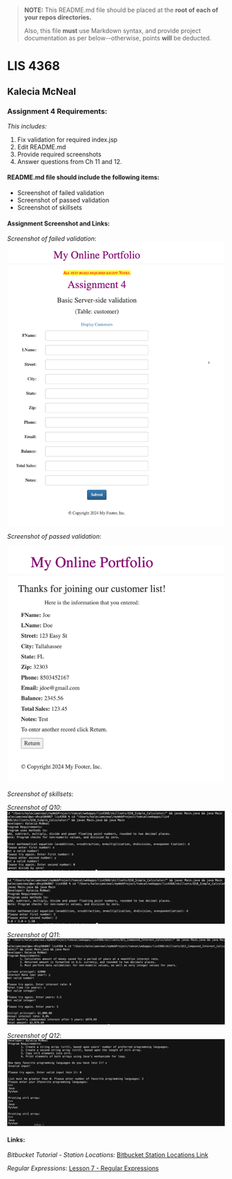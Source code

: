 > **NOTE:** This README.md file should be placed at the **root of each of your repos directories.**
>
>Also, this file **must** use Markdown syntax, and provide project documentation as per below--otherwise, points **will** be deducted.
>

# LIS 4368

## Kalecia McNeal

### Assignment 4 Requirements:

*This includes:*

1. Fix validation for required index.jsp
2. Edit README.md
3. Provide required screenshots 
4. Answer questions from Ch 11 and 12. 

#### README.md file should include the following items:

* Screenshot of failed validation
* Screenshot of passed validation
* Screenshot of skillsets

#### Assignment Screenshot and Links:

*Screenshot of failed validation*:
![Failed Result](img/a4_failed.png "A4 Result")

*Screenshot of passed validation*:

![Passed Result](img/a4_passed.png "A4 Passed Result")

*Screenshot of skillsets*:

*Screenshot of Q10*:
![Part 1 of Q10](img/Q10_Simple_Calculator_P1.png "Part 1 of Q10")

![Part 2 of Q10](img/Q10_Simple_Calculator_P2.png "Part 2 of Q10")

*Screenshot of Q11*:
![Q11](img/Q11_Compound_Interest_Calculator.png "Q11")

*Screenshot of Q12*:
![Q12](img/Q12_Array_Copy.png "Part 1 of Q10")
 
#### Links:

*Bitbucket Tutorial - Station Locations:*
[Bitbucket Station Locations Link](https://Apples24824@bitbucket.org/my-web-portfolio/bitbucketstationlocations.git "Bitbucket Station Locations")

*Regular Expressions*: 
[Lesson 7 - Regular Expressions](http://www.qcitr.com/usefullinks.htm#lesson7 "Dr. Jowett's Regular Expressions")